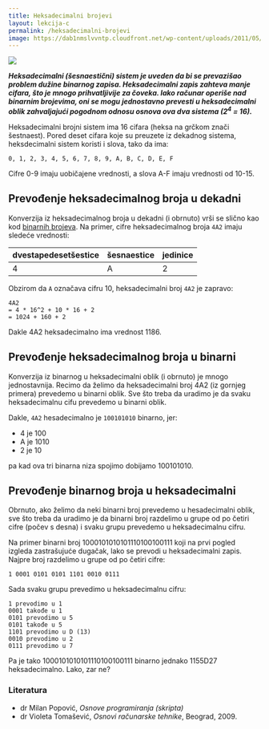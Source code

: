 ```yaml
---
title: Heksadecimalni brojevi
layout: lekcija-c
permalink: /heksadecimalni-brojevi
image: https://dab1nmslvvntp.cloudfront.net/wp-content/uploads/2011/05/color-hex-examples.png
---
```


![]({{page.image}})

***Heksadecimalni (šesnaestični) sistem je uveden da bi se prevazišao problem dužine binarnog zapisa. Heksadecimalni zapis zahteva manje cifara, što je mnogo prihvatljivije za čoveka. Iako računar operiše nad binarnim brojevima, oni se mogu jednostavno prevesti u heksadecimalni oblik zahvaljajući pogodnom odnosu osnova ova dva sistema (2<sup>4</sup> = 16).***

Heksadecimalni brojni sistem ima 16 cifara (heksa na grčkom znači šestnaest). Pored deset cifara koje su preuzete iz dekadnog sistema, heksdecimalni sistem koristi i slova, tako da ima:

```
0, 1, 2, 3, 4, 5, 6, 7, 8, 9, A, B, C, D, E, F
```

Cifre 0-9 imaju uobičajene vrednosti, a slova A-F imaju vrednosti od 10-15. 

## Prevođenje heksadecimalnog broja u dekadni

Konverzija iz heksadecimalnog broja u dekadni (i obrnuto) vrši se slično kao kod [binarnih brojeva](/binarni-brojevi). Na primer, cifre heksadecimalnog broja `4A2` imaju sledeće vrednosti:

dvestapedesetšestice | šesnaestice | jedinice
---------|-------|---------
 4 | A | 2

Obzirom da `A` označava cifru 10, heksadecimalni broj `4A2` je zapravo:

```
4A2
= 4 * 16^2 + 10 * 16 + 2
= 1024 + 160 + 2
```

Dakle 4A2 heksadecimalno ima vrednost 1186.

## Prevođenje heksadecimalnog broja u binarni

Konverzija iz binarnog u heksadecimalni oblik (i obrnuto) je mnogo jednostavnija. Recimo da želimo da heksadecimalni broj 4A2 (iz gornjeg primera) prevedemo u binarni oblik. Sve što treba da uradimo je da svaku heksadecimalnu cifu prevedemo u binarni oblik.

Dakle, `4A2` hesadecimalno je `100101010` binarno, jer:

- 4 je 100
- A je 1010
- 2 je 10

pa kad ova tri binarna niza spojimo dobijamo 100101010.

## Prevođenje binarnog broja u heksadecimalni

Obrnuto, ako želimo da neki binarni broj prevedemo u hesadecimalni oblik, sve što treba da uradimo je da binarni broj razdelimo u grupe od po četiri cifre (počev s desna) i svaku grupu prevedemo u heksadecimalnu cifru.

Na primer binarni broj 1000101010101110100100111 koji na prvi pogled izgleda zastrašujuće dugačak, lako se prevodi u heksadecimalni zapis. Najpre broj razdelimo u grupe od po četiri cifre:

```
1 0001 0101 0101 1101 0010 0111
```

Sada svaku grupu prevedimo u heksadecimalnu cifru:

```
1 prevodimo u 1
0001 takođe u 1
0101 prevodimo u 5
0101 takođe u 5
1101 prevodimo u D (13)
0010 prevodimo u 2
0111 prevodimo u 7
```

Pa je tako 1000101010101110100100111 binarno jednako 1155D27 heksadecimalno. Lako, zar ne?

### Literatura

- dr Milan Popović, *Osnove programiranja (skripta)*
- dr Violeta Tomašević, *Osnovi računarske tehnike*, Beograd, 2009.
